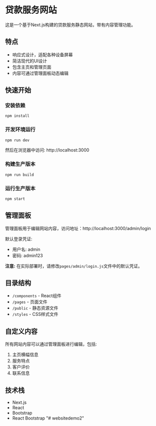 # 贷款服务网站

这是一个基于Next.js构建的贷款服务静态网站，带有内容管理功能。

## 特点

- 响应式设计，适配各种设备屏幕
- 简洁现代的UI设计
- 包含主页和管理页面
- 内容可通过管理面板动态编辑

## 快速开始

### 安装依赖

```bash
npm install
```

### 开发环境运行

```bash
npm run dev
```

然后在浏览器中访问: http://localhost:3000

### 构建生产版本

```bash
npm run build
```

### 运行生产版本

```bash
npm start
```

## 管理面板

管理面板用于编辑网站内容，访问地址：http://localhost:3000/admin/login

默认登录凭证:
- 用户名: admin
- 密码: admin123

**注意:** 在实际部署时，请修改`pages/admin/login.js`文件中的默认凭证。

## 目录结构

- `/components` - React组件
- `/pages` - 页面文件
- `/public` - 静态资源文件
- `/styles` - CSS样式文件

## 自定义内容

所有网站内容可以通过管理面板进行编辑，包括:

1. 主页横幅信息
2. 服务特点
3. 客户评价
4. 联系信息

## 技术栈

- Next.js
- React
- Bootstrap
- React Bootstrap "# websitedemo2" 
